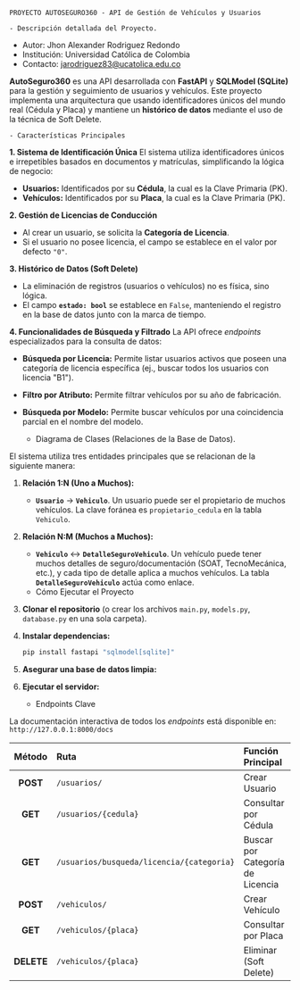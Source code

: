     PROYECTO AUTOSEGURO360 - API de Gestión de Vehículos y Usuarios

    - Descripción detallada del Proyecto.  
- Autor: Jhon Alexander Rodriguez Redondo  
- Institución: Universidad Católica de Colombia  
- Contacto: jarodriguez83@ucatolica.edu.co

**AutoSeguro360** es una API desarrollada con **FastAPI** y **SQLModel (SQLite)** para la gestión y seguimiento de usuarios y vehículos. Este proyecto implementa una arquitectura que usando identificadores únicos del mundo real (Cédula y Placa) y mantiene un **histórico de datos** mediante el uso de la técnica de Soft Delete.

    - Características Principales

**1. Sistema de Identificación Única**
El sistema utiliza identificadores únicos e irrepetibles basados en documentos y matrículas, simplificando la lógica de negocio:
- **Usuarios:** Identificados por su **Cédula**, la cual es la Clave Primaria (PK).
- **Vehículos:** Identificados por su **Placa**, la cual es la Clave Primaria (PK).

**2. Gestión de Licencias de Conducción**
- Al crear un usuario, se solicita la **Categoría de Licencia**.
- Si el usuario no posee licencia, el campo se establece en el valor por defecto `"0"`.

**3. Histórico de Datos (Soft Delete)**
- La eliminación de registros (usuarios o vehículos) no es física, sino lógica.
- El campo **`estado: bool`** se establece en `False`, manteniendo el registro en la base de datos junto con la marca de tiempo.

**4. Funcionalidades de Búsqueda y Filtrado**
La API ofrece *endpoints* especializados para la consulta de datos:
- **Búsqueda por Licencia:** Permite listar usuarios activos que poseen una categoría de licencia específica (ej., buscar todos los usuarios con licencia "B1").
- **Filtro por Atributo:** Permite filtrar vehículos por su año de fabricación.
- **Búsqueda por Modelo:** Permite buscar vehículos por una coincidencia parcial en el nombre del modelo.

    - Diagrama de Clases (Relaciones de la Base de Datos).

El sistema utiliza tres entidades principales que se relacionan de la siguiente manera:

1.  **Relación 1:N (Uno a Muchos):**
    * **`Usuario`** -> **`Vehiculo`**. Un usuario puede ser el propietario de muchos vehículos. La clave foránea es `propietario_cedula` en la tabla `Vehiculo`.

2.  **Relación N:M (Muchos a Muchos):**
    * **`Vehiculo`** <-> **`DetalleSeguroVehiculo`**. Un vehículo puede tener muchos detalles de seguro/documentación (SOAT, TecnoMecánica, etc.), y cada tipo de detalle aplica a muchos vehículos. La tabla **`DetalleSeguroVehiculo`** actúa como enlace.

    - Cómo Ejecutar el Proyecto

1.  **Clonar el repositorio** (o crear los archivos `main.py`, `models.py`, `database.py` en una sola carpeta).
2.  **Instalar dependencias:**
    ```bash
    pip install fastapi "sqlmodel[sqlite]" 
    ```
3.  **Asegurar una base de datos limpia:** 
4.  **Ejecutar el servidor:**

    - Endpoints Clave

La documentación interactiva de todos los *endpoints* está disponible en: `http://127.0.0.1:8000/docs`

| Método | Ruta | Función Principal | ID Utilizado |
| :---: | :--- | :--- | :--- |
| **POST** | `/usuarios/` | Crear Usuario | Cédula (`PK`) |
| **GET** | `/usuarios/{cedula}` | Consultar por Cédula | Cédula (`str`) |
| **GET** | `/usuarios/busqueda/licencia/{categoria}` | Buscar por Categoría de Licencia | Categoría (`str`) |
| **POST** | `/vehiculos/` | Crear Vehículo | Placa (`PK`) |
| **GET** | `/vehiculos/{placa}` | Consultar por Placa | Placa (`str`) |
| **DELETE** | `/vehiculos/{placa}` | Eliminar (Soft Delete) | Placa (`str`) |


